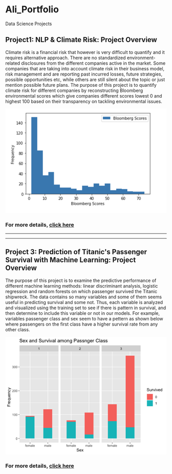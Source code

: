 # Ali_Portfolio
Data Science Projects 

## Project1: NLP & Climate Risk: Project Overview
Climate risk is a financial risk that however is very difficult to quantify and it requires alternative approach. There are no standardized environment-related
disclosures from the different companies active in the market. Some companies that are taking into account climate risk in their business model, risk management and are reporting past incurred losses, future strategies, possible opportunities etc, while others are still silent about the topic or just mention possible future plans. The purpose of this project is to quantify climate risk for different companies by reconstructing Bloomberg environmental scores which give companies different scores lowest 0 and highest 100 based on their transparency on tackling environmental issues.

![Bloomberg Environmental Scores](Images/BB_distribution.png)


### For more details, [click here](https://github.com/AliAljabri/NLP-EIP-Project-in-Python)

----------------------------



----------------------------
## Project 3: Prediction of Titanic's Passenger Survival with Machine Learning: Project Overview 
The purpose of this project is to examine the predictive performance of different machine learning methods: linear discriminant analysis, logistic regression and random forests on which passenger survived the Titanic shipwreck.
The data contains so many variables and some of them seems useful in predicting survival and some not. Thus, each variable is analyzed and visualized using the training set to see if there is pattern in survival, and then determine to include this variable or not in our models. For example, variables passenger class and sex seem to have a pettern as shown below where passengers on the first class have a higher survival rate from any other class.

![](Images/Rplot01.png)


### For more details, [click here](https://github.com/AliAljabri/Machine-Learning-Project-in-R)

